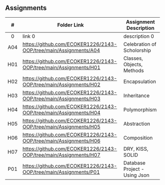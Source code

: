 ## Assignments

|  #  | Folder Link | Assignment Description |
| :-: | ----------- | ---------------------- |
|  0  | link 0      | description 0          |
| A04 | https://github.com/ECOKER1226/2143-OOP/tree/main/Assignments/A04 | Celebration of Scholorship |
| H01 | https://github.com/ECOKER1226/2143-OOP/tree/main/Assignments/H01 | Classes, Objects, Methods |
| H02 | https://github.com/ECOKER1226/2143-OOP/tree/main/Assignments/H02 | Encapsulation |
| H03 | https://github.com/ECOKER1226/2143-OOP/tree/main/Assignments/H03 | Inheritance |
| H04 | https://github.com/ECOKER1226/2143-OOP/tree/main/Assignments/H04 | Polymorphism |
| H05 | https://github.com/ECOKER1226/2143-OOP/tree/main/Assignments/H05 | Abstraction |
| H06 | https://github.com/ECOKER1226/2143-OOP/tree/main/Assignments/H06 | Composition |
| H07 | https://github.com/ECOKER1226/2143-OOP/tree/main/Assignments/H07 | DRY, KISS, SOLID |
| P01 | https://github.com/ECOKER1226/2143-OOP/tree/main/Assignments/P01 | Database Project - Using Json |

